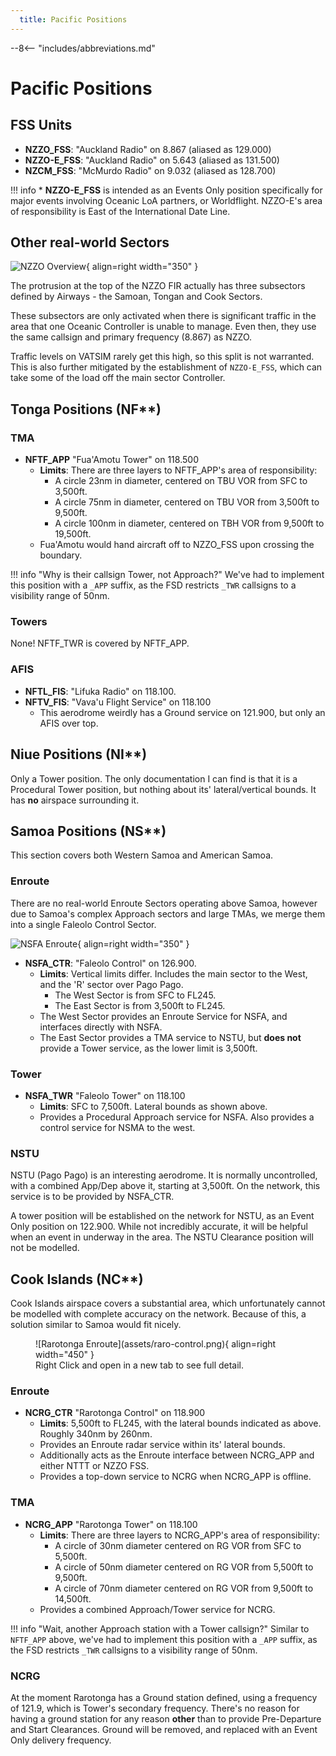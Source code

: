 ```yaml
---
  title: Pacific Positions
---
```


--8<-- "includes/abbreviations.md"

# Pacific Positions

## FSS Units

* **NZZO_FSS**: "Auckland Radio" on 8.867 (aliased as 129.000)
* **NZZO-E_FSS**: "Auckland Radio" on 5.643 (aliased as 131.500)
* **NZCM_FSS**: "McMurdo Radio" on 9.032 (aliased as 128.700)

!!! info
    * **NZZO-E_FSS** is intended as an Events Only position specifically for major events involving Oceanic LoA partners, or Worldflight. NZZO-E's area of responsibility is East of the International Date Line.

## Other real-world Sectors

![NZZO Overview](assets/nzzo-overview.png){ align=right width="350" }

The protrusion at the top of the NZZO FIR actually has three subsectors defined by Airways - the Samoan, Tongan and Cook Sectors.

These subsectors are only activated when there is significant traffic in the area that one Oceanic Controller is unable to manage. Even then, they use the same callsign and primary frequency (8.867) as NZZO. 

Traffic levels on VATSIM rarely get this high, so this split is not warranted. This is also further mitigated by the establishment of `NZZO-E_FSS`, which can take some of the load off the main sector Controller.



## Tonga Positions (NF**)

### TMA

* **NFTF_APP** "Fua'Amotu Tower" on 118.500
    * **Limits**: There are three layers to NFTF_APP's area of responsibility:
        * A circle 23nm in diameter, centered on TBU VOR from SFC to 3,500ft.
        * A circle 75nm in diameter, centered on TBU VOR from 3,500ft to 9,500ft.
        * A circle 100nm in diameter, centered on TBH VOR from 9,500ft to 19,500ft.
    * Fua'Amotu would hand aircraft off to NZZO_FSS upon crossing the boundary.

!!! info "Why is their callsign Tower, not Approach?"
    We've had to implement this position with a `_APP` suffix, as the FSD restricts `_TWR` callsigns to a visibility range of 50nm. 

### Towers

None! NFTF_TWR is covered by NFTF_APP.

### AFIS

* **NFTL_FIS**: "Lifuka Radio" on 118.100.
* **NFTV_FIS**: "Vava'u Flight Service" on 118.100
    * This aerodrome weirdly has a Ground service on 121.900, but only an AFIS over top.

## Niue Positions (NI**)

Only a Tower position. The only documentation I can find is that it is a Procedural Tower position, but nothing about its' lateral/vertical bounds. It has **no** airspace surrounding it. 

## Samoa Positions (NS**)

This section covers both Western Samoa and American Samoa.

### Enroute

There are no real-world Enroute Sectors operating above Samoa, however due to Samoa's complex Approach sectors and large TMAs, we merge them into a single Faleolo Control Sector.

![NSFA Enroute](assets/nsfa-control.png){ align=right width="350" }

* **NSFA_CTR**: "Faleolo Control" on 126.900. 
    * **Limits**: Vertical limits differ. Includes the main sector to the West, and the 'R' sector over Pago Pago.
        * The West Sector is from SFC to FL245. 
        * The East Sector is from 3,500ft to FL245.
    * The West Sector provides an Enroute Service for NSFA, and interfaces directly with NSFA.
    * The East Sector provides a TMA service to NSTU, but **does not** provide a Tower service, as the lower limit is 3,500ft. 

### Tower

* **NSFA_TWR** "Faleolo Tower" on 118.100
    * **Limits**: SFC to 7,500ft. Lateral bounds as shown above.
    * Provides a Procedural Approach service for NSFA. Also provides a control service for NSMA to the west.

### NSTU

NSTU (Pago Pago) is an interesting aerodrome. It is normally uncontrolled, with a combined App/Dep above it, starting at 3,500ft. On the network, this service is to be provided by NSFA_CTR. 

A tower position will be established on the network for NSTU, as an Event Only position on 122.900. While not incredibly accurate, it will be helpful when an event in underway in the area. The NSTU Clearance position will not be modelled.

## Cook Islands (NC**)

Cook Islands airspace covers a substantial area, which unfortunately cannot be modelled with complete accuracy on the network. Because of this, a solution similar to Samoa would fit nicely.

<figure markdown> 
  ![Rarotonga Enroute](assets/raro-control.png){ align=right width="450" }
  <figcaption>Right Click and open in a new tab to see full detail.</figcaption>
</figure>

### Enroute

* **NCRG_CTR** "Rarotonga Control" on 118.900
    * **Limits**: 5,500ft to FL245, with the lateral bounds indicated as above. Roughly 340nm by 260nm.
    * Provides an Enroute radar service within its' lateral bounds.
    * Additionally acts as the Enroute interface between NCRG_APP and either NTTT or NZZO FSS.
    * Provides a top-down service to NCRG when NCRG_APP is offline.

### TMA

* **NCRG_APP** "Rarotonga Tower" on 118.100
    * **Limits**: There are three layers to NCRG_APP's area of responsibility:
        * A circle of 30nm diameter centered on RG VOR from SFC to 5,500ft.
        * A circle of 50nm diameter centered on RG VOR from 5,500ft to 9,500ft.
        * A circle of 70nm diameter centered on RG VOR from 9,500ft to 14,500ft.
    *  Provides a combined Approach/Tower service for NCRG.

!!! info "Wait, another Approach station with a Tower callsign?"
    Similar to `NFTF_APP` above, we've had to implement this position with a `_APP` suffix, as the FSD restricts `_TWR` callsigns to a visibility range of 50nm. 

### NCRG
At the moment Rarotonga has a Ground station defined, using a frequency of 121.9, which is Tower's secondary frequency. There's no reason for having a ground station for any reason **other** than to provide Pre-Departure and Start Clearances. Ground will be removed, and replaced with an Event Only delivery frequency.